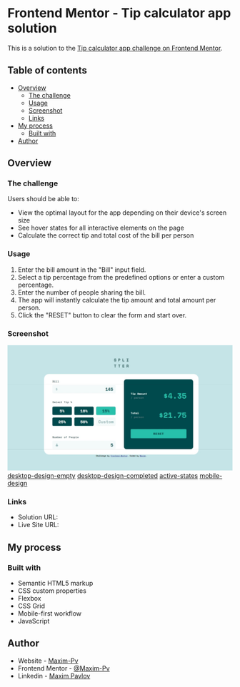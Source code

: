 # Frontend Mentor - Tip calculator app solution

This is a solution to the [Tip calculator app challenge on Frontend Mentor](https://www.frontendmentor.io/challenges/tip-calculator-app-ugJNGbJUX).

## Table of contents

- [Overview](#overview)
  - [The challenge](#the-challenge)
  - [Usage](#usage)
  - [Screenshot](#screenshot)
  - [Links](#links)
- [My process](#my-process)
  - [Built with](#built-with)
- [Author](#author)


## Overview

### The challenge

Users should be able to:

- View the optimal layout for the app depending on their device's screen size
- See hover states for all interactive elements on the page
- Calculate the correct tip and total cost of the bill per person

### Usage

1. Enter the bill amount in the "Bill" input field.
2. Select a tip percentage from the predefined options or enter a custom percentage.
3. Enter the number of people sharing the bill.
4. The app will instantly calculate the tip amount and total amount per person.
5. Click the "RESET" button to clear the form and start over.

### Screenshot

![desktop](https://github.com/Maxim-Pv/task3-frontendMentor/blob/master/screenshots/desktop.jpeg)
[desktop-design-empty](https://github.com/Maxim-Pv/task3-frontendMentor/blob/master/screenshots/desktop-design-empty.jpeg)
[desktop-design-completed](https://github.com/Maxim-Pv/task3-frontendMentor/blob/master/screenshots/desktop-design-completed.jpeg)
[active-states](https://github.com/Maxim-Pv/task3-frontendMentor/blob/master/screenshots/active-states.jpeg)
[mobile-design](https://github.com/Maxim-Pv/task3-frontendMentor/blob/master/screenshots/mobile-design.jpeg)


### Links

- Solution URL: [](https://github.com/Maxim-Pv/task3-frontendMentor)
- Live Site URL: [](https://maxim-pv.github.io/task3-frontendMentor/)

## My process

### Built with

- Semantic HTML5 markup
- CSS custom properties
- Flexbox
- CSS Grid
- Mobile-first workflow
- JavaScript


## Author

- Website - [Maxim-Pv](https://github.com/Maxim-Pv)
- Frontend Mentor - [@Maxim-Pv](https://www.frontendmentor.io/profile/Maxim-Pv)
- Linkedin - [Maxim Pavlov](https://www.linkedin.com/in/maksim-pavlov-12b22528b/?locale=en_US)

